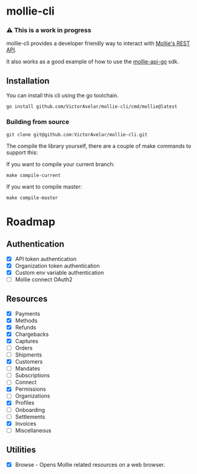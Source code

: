 # mollie-cli

### :warning: This is a work in progress

mollie-cli provides a developer friendly way to interact with [Mollie's REST API](https://docs.mollie.com/reference/v2).

It also works as a good example of how to use the [mollie-api-go](https://github.com/VictorAvelar/mollie-api-go) sdk.

## Installation

You can install this cli using the go toolchain.

```
go install github.com/VictorAvelar/mollie-cli/cmd/mollie@latest
```

### Building from source

```
git clone git@github.com:VictorAvelar/mollie-cli.git
```

The compile the library yourself, there are a couple of make commands to support this:

If you want to compile your current branch:

```
make compile-current
```

If you want to compile master:

```
make compile-master
```

# Roadmap

## Authentication

- [x] API token authentication
- [x] Organization token authentication
- [x] Custom env variable authentication
- [ ] Mollie connect OAuth2

## Resources

- [x] Payments
- [x] Methods
- [x] Refunds
- [x] Chargebacks
- [x] Captures
- [ ] Orders
- [ ] Shipments
- [x] Customers
- [ ] Mandates
- [ ] Subscriptions
- [ ] Connect
- [x] Permissions
- [ ] Organizations
- [x] Profiles
- [ ] Onboarding
- [ ] Settlements
- [x] Invoices
- [ ] Miscellaneous

## Utilities

- [x] Browse - Opens Mollie related resources on a web browser.
